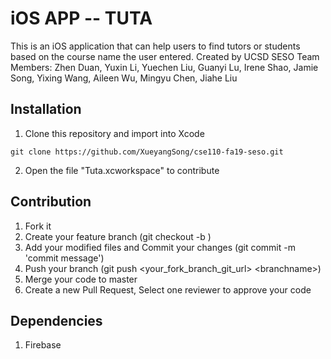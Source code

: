 # **iOS APP -- TUTA**
This is an iOS application that can help users to find tutors or students based on the 
course name the user entered. Created by UCSD SESO Team Members: Zhen Duan, Yuxin Li,
Yuechen Liu, Guanyi Lu, Irene Shao, Jamie Song, Yixing Wang, Aileen Wu, Mingyu Chen,
Jiahe Liu
        
## **Installation**
1. Clone this repository and import into Xcode

` git clone https://github.com/XueyangSong/cse110-fa19-seso.git `

2. Open the file "Tuta.xcworkspace" to contribute

## **Contribution**
1. Fork it
2. Create your feature branch (git checkout -b <branchname>)
3. Add your modified files and Commit your changes (git commit -m 'commit message')
4. Push your branch (git push \<your_fork_branch_git_url\> \<branchname\>)
5. Merge your code to master
6. Create a new Pull Request, Select one reviewer to approve your code

## **Dependencies**
1. Firebase
